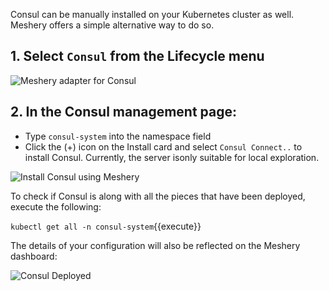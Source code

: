 Consul can be manually installed on your Kubernetes cluster as well. Meshery offers a simple alternative way to do so. 

## 1. Select `Consul` from the Lifecycle menu

![Meshery adapter for Consul](./assets/consul-adapter.png)

## 2. In the Consul management page:

- Type `consul-system` into the namespace field
- Click the (+) icon on the Install card and select `Consul Connect..` to install Consul. Currently, the server isonly suitable for local exploration.

![Install Consul using Meshery](./assets/install-consul.png)

To check if Consul is along with all the pieces that have been deployed, execute the following:

`kubectl get all -n consul-system`{{execute}}

The details of your configuration will also be reflected on the Meshery dashboard:

![Consul Deployed](./assets/consul-installed.png)
